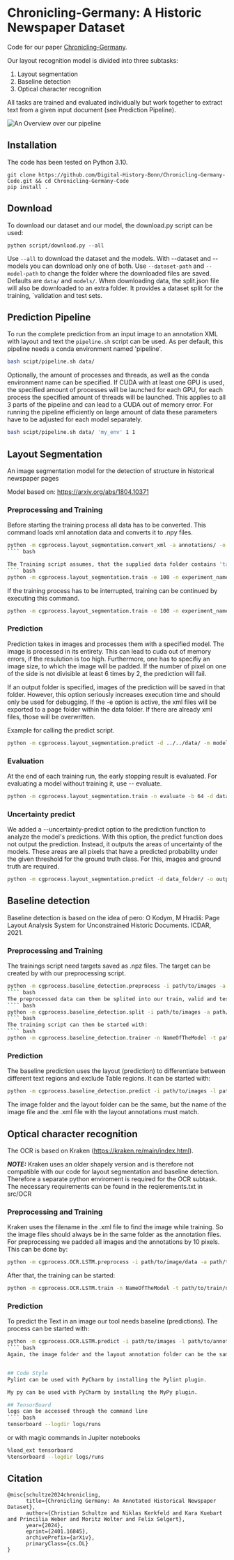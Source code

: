 # Chronicling-Germany: A Historic Newspaper Dataset

Code for our paper [Chronicling-Germany](https://arxiv.org/abs/2401.16845).

Our layout recognition model is divided into three subtasks:
1. Layout segmentation
2. Baseline detection
3. Optical character recognition

All tasks are trained and evaluated individually but work together to extract text from a given input document (see Prediction Pipeline).

![An Overview over our pipeline](assets/pipeline.png)

## Installation
The code has been tested on Python 3.10.
````
git clone https://github.com/Digital-History-Bonn/Chronicling-Germany-Code.git && cd Chronicling-Germany-Code
pip install .
````

## Download
To download our dataset and our model, the download.py script can be used:
````
python script/download.py --all
````
Use `--all` to download the dataset and the models. With --dataset and --models you can download only 
one of both. Use `--dataset-path` and `--model-path` to change the folder where the downloaded files are saved.
Defaults are `data/` and `models/`. When downloading data, the split.json file will also be downloaded to an extra 
folder. It provides a dataset split for the training, `validation and test sets.

## Prediction Pipeline
To run the complete prediction from an input image to an annotation XML with layout and text the `pipeline.sh` script can be used.
As per default, this pipeline needs a conda environment named 'pipeline'.
```` bash
bash scipt/pipeline.sh data/
````

Optionally, the amount of processes and threads, as well as the conda environment name can be specified.
If CUDA with at least one GPU is used, the specified amount of processes will be launched for each GPU, for each process the specified amount of threads will be launched.
This applies to all 3 parts of the pipeline and can lead to a CUDA out of memory error. For running the pipeline 
efficiently on large amount of data these parameters have to be adjusted for each model separately.
```` bash
bash scipt/pipeline.sh data/ 'my_env' 1 1 
````

## Layout Segmentation

An image segmentation model for the detection of structure in historical newspaper pages

Model based on: https://arxiv.org/abs/1804.10371

### Preprocessing and Training

Before starting the training process all data has to be converted.
This command loads xml annotation data and converts it to .npy files.
```` bash
python -m cgprocess.layout_segmentation.convert_xml -a annotations/ -o targets/
```` bash

The Training script assumes, that the supplied data folder contains 'targets' and 'images' folders.
```` bash
python -m cgprocess.layout_segmentation.train -e 100 -n experiment_name -b 64 -d data_folder/  -g 4 -w 32
````

If the training process has to be interrupted, training can be continued by executing this command.
```` bash
python -m cgprocess.layout_segmentation.train -e 100 -n experiment_name -b 64 -d data_folder/  -l model_name -ls -g 4 -w 32
````

### Prediction

Prediction takes in images and processes them with a specified model. The image is processed in its entirety. 
This can lead to cuda out of memory errors, if the resulution is too high.
Furthermore, one has to specifiy an image size, to which the image will be padded. 
If the number of pixel on one of the side is not divisible at least 6 times by 2, the prediction will fail.

If an output folder is specified, images of the prediction will be saved in that folder. However, this option seriously
increases execution time and should only be used for debugging. If the -e option is active, the xml files will be 
exported to a page folder within the data folder. If there are already xml files, those will be overwritten.

Example for calling the predict script.
```` bash
python -m cgprocess.layout_segmentation.predict -d ../../data/ -m models/model_best.pt -p 5760 7680 -t 0.6 -s 0.5 -e -bt 100````
````

### Evaluation

At the end of each training run, the early stopping result is evaluated. 
For evaluating a model without training it, use -- evaluate.

```` bash
python -m cgprocess.layout_segmentation.train -n evaluate -b 64 -d data_folder/ -l model_name -g 4 -w 32 --evaluate
````

### Uncertainty predict
We added a --uncertainty-predict option to the prediction function to analyze the model's predictions. With this option, the predict
function does not output the prediction. Instead, it outputs the areas of uncertainty of the models. These areas are all 
pixels that have a predicted probability under the given threshold for the ground truth class. 
For this, images and ground truth are required.
```` bash
python -m cgprocess.layout_segmentation.predict -d data_folder/ -o output_folder/ -m path/to/model/ -a dh_segment -p 5760 7360 -s 0.5 --transkribus-export --uncertainty-predict
````

## Baseline detection

Baseline detection is based on the idea of pero: 
O Kodym, M Hradiš: Page Layout Analysis System for Unconstrained Historic Documents. ICDAR, 2021.

### Preprocessing and Training
The trainings script need targets saved as .npz files. The target can be created by with our preprocessing script.
```` bash
python -m cgprocess.baseline_detection.preprocess -i path/to/images -a path/to/annotations -o path/to/output/folder
```` bash
The preprocessed data can then be splited into our train, valid and test split with:
```` bash
python -m cgprocess.baseline_detection.split -i path/to/images -a path/to/targets -o path/to/output/folder
```` bash
The training script can then be started with:
```` bash
python -m cgprocess.baseline_detection.trainer -n NameOfTheModel -t path/to/train/data -v path/to/train/data -e 200
````

### Prediction
The baseline prediction uses the layout (prediction) to differentiate between different text regions and exclude Table regions.
It can be started with:
```` bash
python -m cgprocess.baseline_detection.predict -i path/to/images -l path/to/layout/annotations -o path/to/output/folder -m path/to/model
````
The image folder and the layout folder can be the same, but the name of the image file and the .xml file with the layout annotations must match.

## Optical character recognition
The OCR is based on Kraken (https://kraken.re/main/index.html).

**_NOTE:_**  Kraken uses an older shapely version and is therefore not compatible with our code for layout segmentation and baseline detection. Therefore a separate python enviroment is required for the OCR subtask. The necessary requirements can be found in the reqierements.txt in src/OCR

### Preprocessing and Training
Kraken uses the filename in the .xml file to find the image while training. So the image files should always be in the same folder as the annotation files.
For preprocessing we padded all images and the annotations by 10 pixels. This can be done by:
```` bash
python -m cgprocess.OCR.LSTM.preprocess -i path/to/image/data -a path/to/annotation/data  -o path/to/output/folder
````

After that, the training can be started:
```` bash
python -m cgprocess.OCR.LSTM.train -n NameOfTheModel -t path/to/train/data -v path/to/valid/data
````

### Prediction
To predict the Text in an image our tool needs baseline (predictions). The process can be started with:
```` bash
python -m cgprocess.OCR.LSTM.predict -i path/to/images -l path/to/annotations -o path/to/output/folder -m path/to/model
```` bash
Again, the image folder and the layout annotation folder can be the same, but the name of the image file and the .xml file with the layout annotations must match.


## Code Style
Pylint can be used with PyCharm by installing the Pylint plugin.

My py can be used with PyCharm by installing the MyPy plugin.

## TensorBoard
logs can be accessed through the command line
```` bash
tensorboard --logdir logs/runs
````

or with magic commands in Jupiter notebooks
```` bash
%load_ext tensorboard
%tensorboard --logdir logs/runs
````

## Citation
````
@misc{schultze2024chronicling,
      title={Chronicling Germany: An Annotated Historical Newspaper Dataset}, 
      author={Christian Schultze and Niklas Kerkfeld and Kara Kuebart and Princilia Weber and Moritz Wolter and Felix Selgert},
      year={2024},
      eprint={2401.16845},
      archivePrefix={arXiv},
      primaryClass={cs.DL}
}
````

